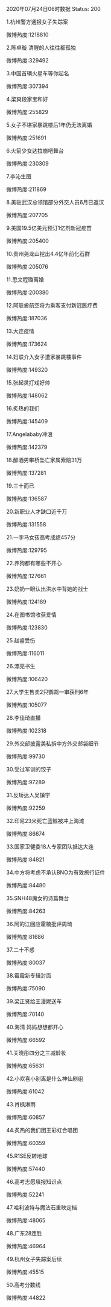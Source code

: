 2020年07月24日06时数据
Status: 200

1.杭州警方通报女子失踪案

微博热度:1218810

2.陈卓璇 清醒的人往往都孤独

微博热度:329492

3.中国首辆火星车等你起名

微博热度:307394

4.梁爽段家宝和好

微博热度:255829

5.女子不堪家暴跳楼后1年仍无法离婚

微博热度:251691

6.火箭少女达拉崩吧舞台

微博热度:230309

7.李沁生图

微博热度:211869

8.美驻武汉总领馆部分外交人员6月已返汉

微博热度:207705

9.美国19.5亿美元预订1亿剂新冠疫苗

微博热度:205400

10.贵州尧龙山挖出4.4亿年前化石群

微博热度:205076

11.思文程璐离婚

微博热度:200380

12.阿联酋航空将为乘客支付新冠医疗费

微博热度:187036

13.大连疫情

微博热度:173624

14.妇联介入女子遭家暴跳楼事件

微博热度:149320

15.张起灵打戏好帅

微博热度:148062

16.炙热的我们

微博热度:145409

17.Angelababy冲浪

微博热度:142379

18.醉酒男攀桥坠亡家属索赔31万

微博热度:137281

19.三十而已

微博热度:136587

20.新职业人才缺口近千万

微博热度:131558

21.一字马女孩高考成绩457分

微博热度:129795

22.养狗都有哪些不开心

微博热度:127661

23.奶奶一眼认出洪水中背她的战士

微博热度:124189

24.在图书馆收获爱情

微博热度:123830

25.赵睿受伤

微博热度:116011

26.漂亮书生

微博热度:106420

27.大学生售卖2只鹦鹉一审获刑6年

微博热度:105077

28.李佳琦直播

微博热度:102318

29.外交部披露美私拆中方外交邮袋细节

微博热度:99730

30.受过军训的饺子

微博热度:97289

31.反矫达人吴镇宇

微博热度:92259

32.印尼23米死亡蓝鲸被冲上海滩

微博热度:86674

33.国家卫健委18人专家团队抵达大连

微博热度:84821

34.中方将考虑不承认BNO为有效旅行证件

微博热度:84480

35.SNH48魔女的诗篇舞台

微博热度:84263

36.阿的江回应霍楠批评周琦

微博热度:81686

37.二十不惑

微博热度:80037

38.霉霉新专辑封面

微博热度:75090

39.梁正贤给王漫妮送车

微博热度:70140

40.海清 妈妈想想都开心

微博热度:66592

41.关晓彤四分之三减龄妆

微博热度:65631

42.小欢喜小别离是什么神仙剧组

微博热度:61042

43.肖枫淋雨

微博热度:60857

44.炙热的我们团王彩虹合唱团

微博热度:60359

45.R1SE反转地球

微博热度:57440

46.高考志愿填报知识点

微博热度:52241

47.哈利波特与魔法石重映定档

微博热度:48065

48.广东28连胜

微博热度:46964

49.杭州女子失踪案后续

微博热度:45515

50.高考分数线

微博热度:44822

